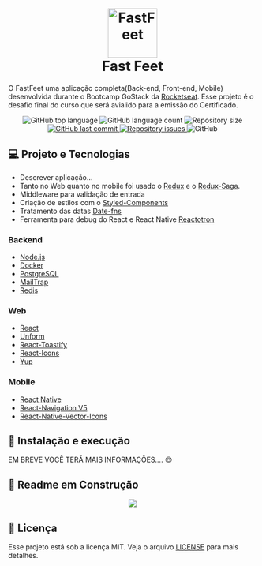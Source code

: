 <h1 align="center">
  <img alt="FastFeet" title="FastFeet" src=".github/logo.svg" width="100px" />
  <br />
  Fast Feet
</h1>

<p>
  O FastFeet uma aplicação completa(Back-end, Front-end, Mobile) desenvolvida durante o Bootcamp GoStack 
  da <a target="_blank" href="https://rocketseat.com.br/">Rocketseat</a>. Esse projeto é o desafio final do curso que será
  avialido para a emissão do Certificado.
</p>

<p align="center">
  <img alt="GitHub top language" src="https://img.shields.io/github/languages/top/leeonardovargas/fast-feet.svg">
  
  <img alt="GitHub language count" src="https://img.shields.io/github/languages/count/leeonardovargas/fast-feet.svg">
  
  <img alt="Repository size" src="https://img.shields.io/github/repo-size/leeonardovargas/fast-feet.svg">

  <a href="https://github.com/leeonardovargas/gobarber/commits/master">
    <img alt="GitHub last commit" src="https://img.shields.io/github/last-commit/leeonardovargas/fast-feet.svg">
  </a>
  
  <a href="https://github.com/leeonardovargas/gobarber/issues">
    <img alt="Repository issues" src="https://img.shields.io/github/issues/leeonardovargas/fast-feet.svg">
  </a>
  
  <img alt="GitHub" src="https://img.shields.io/github/license/leeonardovargas/fast-feet.svg">
</p>

## 💻 Projeto e Tecnologias

- Descrever aplicação...
- Tanto no Web quanto no mobile foi usado o [Redux](https://redux.js.org/) e o [Redux-Saga](https://redux-saga.js.org/).
- Middleware para validação de entrada 
- Criação de estilos com o [Styled-Components](https://styled-components.com/)
- Tratamento das datas [Date-fns](https://date-fns.org/)
- Ferramenta para debug do React e React Native [Reactotron](https://github.com/infinitered/reactotron)

### Backend
-  [Node.js](https://nodejs.org/en/)
-  [Docker](https://docs.docker.com/)
-  [PostgreSQL](https://www.postgresql.org/)
-  [MailTrap](https://mailtrap.io/)
-  [Redis](https://redis.io/)

### Web
-  [React](https://pt-br.reactjs.org/)
-  [Unform](https://unform.dev/)
-  [React-Toastify](https://github.com/fkhadra/react-toastify#installation)
-  [React-Icons](https://react-icons.netlify.com/)
-  [Yup](https://github.com/jquense/yup)

### Mobile
-  [React Native](https://reactnative.dev/)
-  [React-Navigation V5](https://reactnavigation.org/)
-  [React-Native-Vector-Icons](https://oblador.github.io/react-native-vector-icons/)

## :rocket: Instalação e execução

EM BREVE VOCÊ TERÁ MAIS INFORMAÇÕES.... :sunglasses:

## :wrench: Readme em Construção
<div align="center">
  <img src="https://media.giphy.com/media/9zXM9n2URlcjC2Tnaq/giphy.gif"/>
</div>

## 📝 Licença

Esse projeto está sob a licença MIT. Veja o arquivo [LICENSE](LICENSE.md) para mais detalhes.
